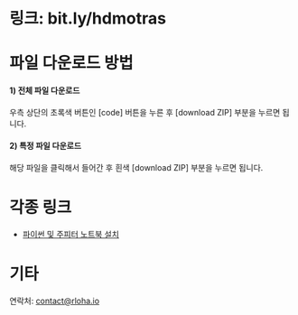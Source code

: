 # 링크: bit.ly/hdmotras


# 파일 다운로드 방법
#### 1) 전체 파일 다운로드 
우측 상단의 초록색 버튼인 [code] 버튼을 누른 후 [download ZIP] 부분을 누르면 됩니다.

#### 2) 특정 파일 다운로드
해당 파일을 클릭해서 들어간 후 흰색 [download ZIP] 부분을 누르면 됩니다.

# 각종 링크
* [파이썬 및 주피터 노트북 설치](https://datadoctorblog.com/2022/10/26/Py-Jupyter-Notebook-Install/)


# 기타
연락처: contact@rloha.io
